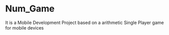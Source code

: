 # Num_Game
It is a Mobile Development Project based on a arithmetic Single Player game for mobile devices
